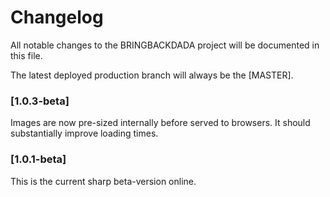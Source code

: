# Changelog

All notable changes to the BRINGBACKDADA project will be documented in this file.

The latest deployed production branch will always be the [MASTER].

### [1.0.3-beta]
Images are now pre-sized internally before served to browsers. It should substantially improve loading times.

### [1.0.1-beta]
This is the current sharp beta-version online.